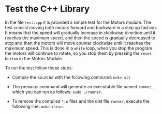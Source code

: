 # Test the C++ Library

In the file `test.cpp` it is provided a simple test for the Motors module. The test consist moving both motors forward and backward in a step up fashion. It means that the speed will gradually increase in clockwise direction until it reaches the maximum speed, and then the speed is gradually decreased to stop and then the motors will move counter clockwise until it reaches the maximum speed. This is done in a `while` loop, when you stop the program the motors will continue to rotate, so you stop them by pressing the `reset button` in the Motors Module.

To run the test follow these steps:

* Compile the sources with the following command: `make all`

* The previous command will generate an executable file named `runner`, which you can run as follows: `sudo ./runner`.

* To remove the compiled `*.o` files and the dist file `runner`, execute the following line: `make clean`.
